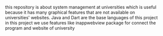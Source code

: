 this repository is about system management at universities which is useful because it has many graphical features that are not available on universities' websites. Java and Dart are the base languages of this project
in this project we use features like inappwebview package for connect the program and website of university
